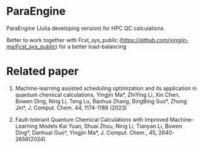 # ParaEngine
ParaEngine (Julia developing version) for HPC QC calculations

Better to work together with Fcst_sys_public (https://github.com/yingjin-ma/Fcst_sys_public) for a better load-balancing

# Related paper

1. Machine-learning assisted scheduling optimization and its application in quantum chemical calculations,
Yingjin Ma*, ZhiYing Li, Xin Chen, Bowen Ding, Ning Li, Teng Lu, Baohua Zhang, BingBing Suo*, Zhong Jin*, J. Comput. Chem. 44, 1174-1188 (2023)

2. Fault-tolerant Quantum Chemical Calculations with Improved Machine-Learning Models
Kai Yuan, Shuai Zhou, Ning Li, Tianyan Li, Bowen Ding*, Danhuai Guo*, Yingjin Ma*, J. Comput. Chem., 45, 2640-2658(2024)

